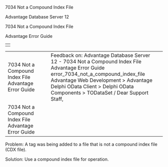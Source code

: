 7034 Not a Compound Index File




Advantage Database Server 12  

7034 Not a Compound Index File

Advantage Error Guide

|  |
| --- |
|  |

|  |  |  |  |  |
| --- | --- | --- | --- | --- |
| 7034 Not a Compound Index File  Advantage Error Guide |  |  | Feedback on: Advantage Database Server 12 - 7034 Not a Compound Index File Advantage Error Guide error\_7034\_not\_a\_compound\_index\_file Advantage Web Development > Advantage Delphi OData Client > Delphi OData Components > TODataSet / Dear Support Staff, |  |
| 7034 Not a Compound Index File  Advantage Error Guide |  |  |  |  |

Problem: A tag was being added to a file that is not a compound index file (CDX file).

Solution: Use a compound index file for operation.